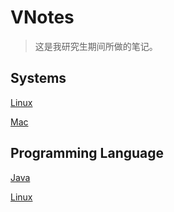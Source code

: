 # VNotes

> 这是我研究生期间所做的笔记。

## Systems

[Linux](docs/notes/systems/Linux/contents_linux.md)

[Mac](docs/notes/systems/Mac/contents_mac.md)

## Programming Language

[Java](docs/notes/programming_language/Java/contents_java.md)

[Linux](docs/notes/programming_language/C&C++/contents_linux.md)

